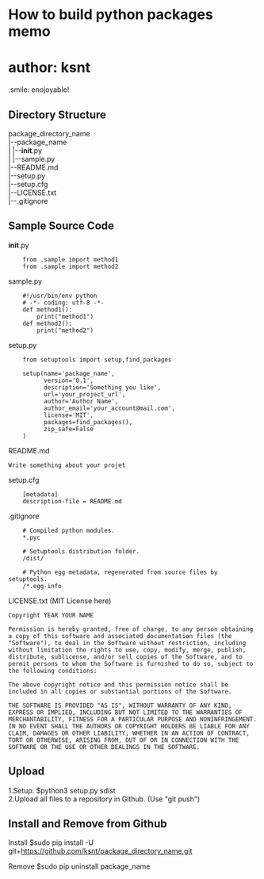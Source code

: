 # How to build python packages memo
# author: ksnt

\:smile: enojoyable!

## Directory Structure

package_directory_name<br>
|--package_name <br>
|  |--__init__.py <br>
|  |--sample.py <br>
|--README.md <br>
|--setup.py <br>
|--setup.cfg <br>
|--LICENSE.txt <br>
|--.gitignore <br>

## Sample Source Code

__init__.py
```
    from .sample import method1
    from .sample import method2
```

sample.py
```
    #!/usr/bin/env python
    # -*- coding: utf-8 -*-
    def method1():
        print("method1")
    def method2():
        print("method2")
```

setup.py
```
    from setuptools import setup,find_packages

    setup(name='package_name',
          version='0.1',
          description='Something you like',
          url='your_project_url',
          author='Author Name',
          author_email='your_account@mail.com',
          license='MIT',
          packages=find_packages(),
          zip_safe=False       
    )
```

README.md
```
Write something about your projet
```

setup.cfg
```
    [metadata]
    description-file = README.md
```   

.gitignore
```
    # Compiled python modules.
    *.pyc

    # Setuptools distribution folder.
    /dist/

    # Python egg metadata, regenerated from source files by setuptools.
    /*.egg-info
```

LICENSE.txt (MIT License here)
```
Copyright YEAR YOUR NAME

Permission is hereby granted, free of charge, to any person obtaining a copy of this software and associated documentation files (the "Software"), to deal in the Software without restriction, including without limitation the rights to use, copy, modify, merge, publish, distribute, sublicense, and/or sell copies of the Software, and to permit persons to whom the Software is furnished to do so, subject to the following conditions:

The above copyright notice and this permission notice shall be included in all copies or substantial portions of the Software.

THE SOFTWARE IS PROVIDED "AS IS", WITHOUT WARRANTY OF ANY KIND, EXPRESS OR IMPLIED, INCLUDING BUT NOT LIMITED TO THE WARRANTIES OF MERCHANTABILITY, FITNESS FOR A PARTICULAR PURPOSE AND NONINFRINGEMENT. IN NO EVENT SHALL THE AUTHORS OR COPYRIGHT HOLDERS BE LIABLE FOR ANY CLAIM, DAMAGES OR OTHER LIABILITY, WHETHER IN AN ACTION OF CONTRACT, TORT OR OTHERWISE, ARISING FROM, OUT OF OR IN CONNECTION WITH THE SOFTWARE OR THE USE OR OTHER DEALINGS IN THE SOFTWARE.
```

## Upload

1.Setup.
    $python3 setup.py sdist    
2.Upload all files to a repository in Github. (Use "git push")


## Install and Remove from Github

Install
$sudo pip install -U git+https://github.com/ksnt/package_directory_name.git

Remove
$sudo pip uninstall package_name

